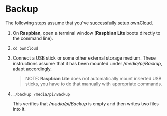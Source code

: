 # Backup

The following steps assume that you've [successfully setup ownCloud](../README.md).

1. On **Raspbian**, open a terminal window (**Raspbian Lite** boots directly to the command line).
2. `cd owncloud`
3. Connect a USB stick or some other external storage medium. These instructions assume that it
   has been mounted under */media/pi/Backup*, adapt accordingly.
   > NOTE: **Raspbian Lite** does not automatically mount inserted USB sticks, you have to do that
   > manually with appropriate commands.    
4. `./backup /media/pi/Backup`

   This verifies that */media/pi/Backup* is empty and then writes two files into it.
